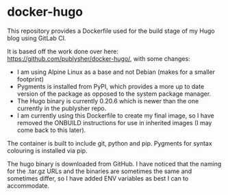 # docker-hugo
This repository provides a Dockerfile used for the build stage of my Hugo blog using GitLab CI.

It is based off the work done over here: https://github.com/publysher/docker-hugo/, with some changes:

- I am using Alpine Linux as a base and not Debian (makes for a smaller footprint)
- Pygments is installed from PyPI, which provides a more up to date version of the package as opposed to the system package manager.
- The Hugo binary is currently 0.20.6 which is newer than the one currently in the publysher repo.
- I am currently using this Dockerfile to create my final image, so I have removed the ONBUILD instructions for use in inherited images (I may come back to this later).

The container is built to include git, python and pip. Pygments for syntax colouring is installed via pip.

The hugo binary is downloaded from GitHub. I have noticed that the naming for the .tar.gz URLs and the binaries are sometimes the same and sometimes differ, so I have added ENV variables as best I can to accommodate.
